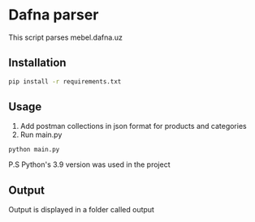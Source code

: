 # Dafna parser

This script parses mebel.dafna.uz

## Installation

```bash
pip install -r requirements.txt
```

## Usage

1. Add postman collections in json format for products and categories
2. Run main.py

```
python main.py 
```

P.S Python's 3.9 version was used in the project

## Output

Output is displayed in a folder called output

